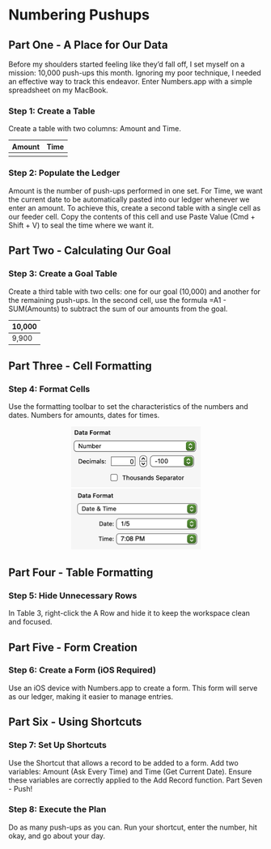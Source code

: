 # Numbering Pushups

## Part One - A Place for Our Data

Before my shoulders started feeling like they’d fall off, I set myself on a mission: 10,000 push-ups this month. Ignoring my poor technique, I needed an effective way to track this endeavor. Enter Numbers.app with a simple spreadsheet on my MacBook.

### Step 1: Create a Table

Create a table with two columns: Amount and Time.

| Amount | Time       |
|--------|------------|
|        |            |


### Step 2: Populate the Ledger

Amount is the number of push-ups performed in one set.
For Time, we want the current date to be automatically pasted into our ledger whenever we enter an amount. To achieve this, create a second table with a single cell as our feeder cell. Copy the contents of this cell and use Paste Value (Cmd + Shift + V) to seal the time where we want it.

## Part Two - Calculating Our Goal

### Step 3: Create a Goal Table

Create a third table with two cells: one for our goal (10,000) and another for the remaining push-ups.
In the second cell, use the formula =A1 - SUM(Amounts) to subtract the sum of our amounts from the goal.

|   10,000   |
|------------|
|    9,900   |

## Part Three - Cell Formatting

### Step 4: Format Cells

Use the formatting toolbar to set the characteristics of the numbers and dates. Numbers for amounts, dates for times.

<p align="center">
    <img src="looks/numbering_pushups/numberformatting.png" alt="Number Formatting" width="256" height="120" />
    <img src="looks/numbering_pushups/date&timeformatting.png" alt="Date and Time Formatting" width="256" height="120" />
</p>

## Part Four - Table Formatting

### Step 5: Hide Unnecessary Rows

In Table 3, right-click the A Row and hide it to keep the workspace clean and focused.

## Part Five - Form Creation

### Step 6: Create a Form (iOS Required)

Use an iOS device with Numbers.app to create a form. This form will serve as our ledger, making it easier to manage entries.

## Part Six - Using Shortcuts

### Step 7: Set Up Shortcuts

Use the Shortcut that allows a record to be added to a form. Add two variables: Amount (Ask Every Time) and Time (Get Current Date). Ensure these variables are correctly applied to the Add Record function.
Part Seven - Push!

### Step 8: Execute the Plan

Do as many push-ups as you can. Run your shortcut, enter the number, hit okay, and go about your day.
